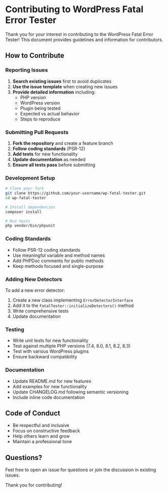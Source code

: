 # Contributing to WordPress Fatal Error Tester

Thank you for your interest in contributing to the WordPress Fatal Error Tester! This document provides guidelines and information for contributors.

## How to Contribute

### Reporting Issues

1. **Search existing issues** first to avoid duplicates
2. **Use the issue template** when creating new issues
3. **Provide detailed information** including:
   - PHP version
   - WordPress version
   - Plugin being tested
   - Expected vs actual behavior
   - Steps to reproduce

### Submitting Pull Requests

1. **Fork the repository** and create a feature branch
2. **Follow coding standards** (PSR-12)
3. **Add tests** for new functionality
4. **Update documentation** as needed
5. **Ensure all tests pass** before submitting

### Development Setup

```bash
# Clone your fork
git clone https://github.com/your-username/wp-fatal-tester.git
cd wp-fatal-tester

# Install dependencies
composer install

# Run tests
php vendor/bin/phpunit
```

### Coding Standards

- Follow PSR-12 coding standards
- Use meaningful variable and method names
- Add PHPDoc comments for public methods
- Keep methods focused and single-purpose

### Adding New Detectors

To add a new error detector:

1. Create a new class implementing `ErrorDetectorInterface`
2. Add it to the `FatalTester::initializeDetectors()` method
3. Write comprehensive tests
4. Update documentation

### Testing

- Write unit tests for new functionality
- Test against multiple PHP versions (7.4, 8.0, 8.1, 8.2, 8.3)
- Test with various WordPress plugins
- Ensure backward compatibility

### Documentation

- Update README.md for new features
- Add examples for new functionality
- Update CHANGELOG.md following semantic versioning
- Include inline code documentation

## Code of Conduct

- Be respectful and inclusive
- Focus on constructive feedback
- Help others learn and grow
- Maintain a professional tone

## Questions?

Feel free to open an issue for questions or join the discussion in existing issues.

Thank you for contributing!
